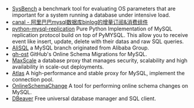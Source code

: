 * [SysBench](https://github.com/akopytov/sysbench) a benchmark tool for evaluating OS parameters that are important for a system running a database under intensive load.
* [canal - 阿里巴巴mysql数据库binlog的增量订阅&消费组件](https://github.com/alibaba/canal)
* [python-mysql-replication](https://github.com/noplay/python-mysql-replication) Pure Python Implementation of MySQL replication protocol build on top of PyMYSQL. This allow you to receive event like insert, update, delete with their datas and raw SQL queries.
* [AliSQL](https://github.com/alibaba/AliSQL) a MySQL branch originated from Alibaba Group.
* [gh-ost](https://github.com/github/gh-ost) GitHub's Online Schema Migrations for MySQL.
* [MaxScale](https://mariadb.com/products/mariadb-maxscale) a database proxy that manages security, scalability and high availability in scale-out deployments.
* [Atlas](https://github.com/Qihoo360/Atlas) A high-performance and stable proxy for MySQL, implement the connection pool.
* [OnlineSchemaChange](https://github.com/facebookincubator/OnlineSchemaChange) A tool for performing online schema changes on MySQL.
* [DBeaver](http://dbeaver.jkiss.org/) Free universal database manager and SQL client.
